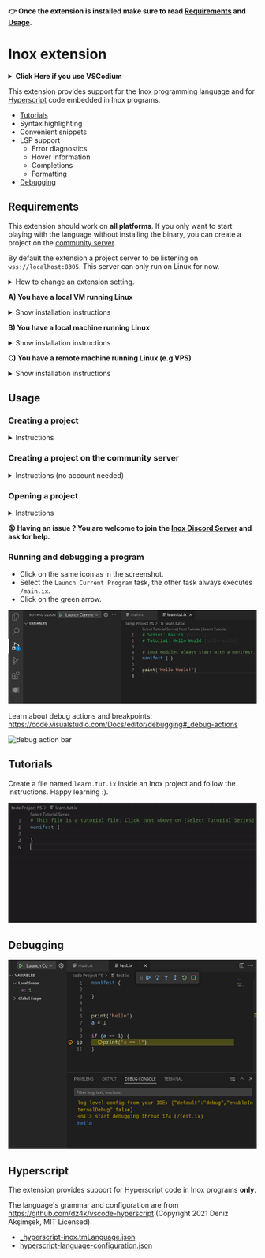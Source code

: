 **👉 Once the extension is installed make sure to read [Requirements](#requirements) and [Usage](#usage).**

# Inox extension

<details>

**<summary>Click Here if you use VSCodium</summary>**

Go to https://marketplace.visualstudio.com/items?itemName=graphr00t.inox and click on `Download Extension` to download the VSIX file for the extension:\
![image](https://user-images.githubusercontent.com/113632189/235324122-3f75a2bd-1238-4c53-9192-bcc530ab68c1.png)

You can install the extension in VSCodium by going to the **Extensions**
tab and clicking here:\
![image](https://user-images.githubusercontent.com/113632189/235324154-631e215c-1130-4da1-ae2a-a19806cd28c8.png)

</details>

This extension provides support for the Inox programming language and for [Hyperscript](https://hyperscript.org/) code embedded in Inox programs.

- [Tutorials](#tutorials)
- Syntax highlighting
- Convenient snippets
- LSP support
  - Error diagnostics
  - Hover information
  - Completions
  - Formatting
- [Debugging](#debugging)


## Requirements

This extension should work on **all platforms**. If you only want to start playing with the language without installing
the binary, you can create a project on the [community server](#creating-a-project-on-the-community-server).

By default the extension a project server to be listening on `wss://localhost:8305`. This server can only run on Linux for now.

<details>

<summary>How to change an extension setting.</summary>

![WebSocket setting change](./assets/docs/websocket-setting-change.gif)

</details>

__A) You have a local VM running Linux__

<details> 

<summary>Show installation instructions</summary>

Install the [inoxd daemon](https://github.com/inoxlang/inox/blob/master/docs/inox-daemon.md) to start the project server automatically __(recommended)__ or start it manually with the following command: `inox project-server &`.

**Make sure to forward the TCP port 8305 to the VM.**

</details>

__B) You have a local machine running Linux__

<details> 

<summary>Show installation instructions</summary>

The extension will automatically start the project server. By default the launch command is `inox project-server`, and projects
are stored in `$HOME/inox-projects`.

You can change the launch command in the settings: for configuring the projects' location
add `-config={"projectsDir":"/home/username/other-dir"}`. **It is recommended to update the launch command setting before creating any project.**

<!-- You can either install the [inoxd daemon](https://github.com/inoxlang/inox/blob/master/docs/inox-daemon.md) to start the project server automatically __(recommended)__ -->

</details>

__C) You have a remote machine running Linux (e.g VPS)__

<details> 

<summary>Show installation instructions</summary>

**⚠️ This setup is not recommended for now: the Inox binary is not production ready and probably has memory leaks.**

- Install the [inoxd daemon](https://github.com/inoxlang/inox/blob/master/docs/inox-daemon.md) to start the project server automatically.
- Update the **WebSocket Endpoint** setting to the following value: `wss://<server-ip>:8305`

</details>


## Usage

### Creating a project

<details>

<summary>Instructions</summary>

- Create a folder (example: `inox-web-app`)
- Open the folder in a **new VSCode window**
- Execute the VSCode command `Inox: Create New Project in Current Folder`

👉 If you created the project server **after** having opened the folder you can use the command `Developer: Reload Window` to restart the LSP client.

You can now [open the project](#opening-a-project).

</details>

### Creating a project on the community server

<details>

<summary>Instructions (no account needed)</summary>

- Create a folder (example: `inox-web-app`)
- Open the folder in a **new VSCode window**
- Execute the VSCode command `Inox: [Remote Community Server] Create New Temporary Project in Current Folder`

You can now [open the project](#opening-a-project).

_Note: programs running on the community server are only allowed to make HTTP requests to the following hosts: `localhost`, `jsonplaceholder.typicode.com`, and `example.com`._

</details>


### Opening a project

<details>

<summary>Instructions</summary>

- The first time open the `<name>.code-workspace` file and click on the floating button '**Open Workspace**'
- Subsequent times you can directly go in **File** > **Open Recent**:

![recent workspace](./assets/docs/recent-workspace.png)

The connection status to the server is indicated near the bottom right corner of the window. If the connection is established
the status should be the following:\
![remote FS status](./assets/docs/fs-status.png)

</details>


**😡 Having an issue ? You are welcome to join the [Inox Discord Server](https://discord.gg/53YGx8GzgE) and ask for help.**

### Running and debugging a program

- Click on the same icon as in the screenshot.
- Select the `Launch Current Program` task, the other task always executes `/main.ix`.
- Click on the green arrow.

![run & debug](assets/docs/run-debug.png)

Learn about debug actions and breakpoints: https://code.visualstudio.com/Docs/editor/debugging#_debug-actions

![debug action bar](https://code.visualstudio.com/assets/docs/editor/debugging/toolbar.png)

## Tutorials

Create a file named `learn.tut.ix` inside an Inox project and follow the instructions. Happy learning :).

![tutorial demo](assets/docs/tutorial-demo.gif)

## Debugging

![img](assets/docs/debug-demo.png)


## Hyperscript

The extension provides support for Hyperscript code in Inox programs **only**.

The language's grammar and configuration are from https://github.com/dz4k/vscode-hyperscript (Copyright 2021 Deniz Akşimşek, MIT Licensed).

- [_hyperscript-inox.tmLanguage.json](./syntaxes/_hyperscript-inox.tmLanguage.json)
- [hyperscript-language-configuration.json](./hyperscript-language-configuration.json)
